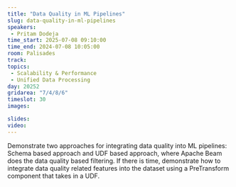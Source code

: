 ```yaml
---
title: "Data Quality in ML Pipelines"
slug: data-quality-in-ml-pipelines
speakers:
 - Pritam Dodeja
time_start: 2025-07-08 09:10:00
time_end: 2024-07-08 10:05:00
room: Palisades
track:
topics: 
 - Scalability & Performance
 - Unified Data Processing
day: 20252
gridarea: "7/4/8/6"
timeslot: 30
images: 

slides:
video: 
---
```


Demonstrate two approaches for integrating data quality into ML pipelines: Schema based approach and UDF based approach, where Apache Beam does the data quality based filtering. If there is time, demonstrate how to integrate data quality related features into the dataset using a PreTransform component that takes in a UDF.